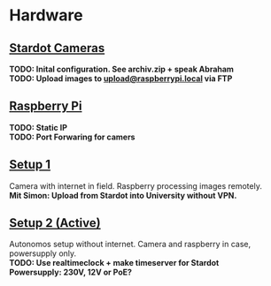 # Hardware

## [Stardot Cameras](./stardot/README.md)
**TODO: Inital configuration. See archiv.zip + speak Abraham**  
**TODO: Upload images to upload@raspberrypi.local via FTP**


## [Raspberry Pi](./raspberry/README.md)
**TODO: Static IP**  
**TODO: Port Forwaring for camers**


## [Setup 1](./setup1.md)
Camera with internet in field. Raspberry processing images remotely.  
**Mit Simon: Upload from Stardot into University without VPN.**


## [Setup 2 (Active)](./setup2.md)
Autonomos setup without internet. Camera and raspberry in case, powersupply only.  
**TODO: Use realtimeclock + make timeserver for Stardot**  
**Powersupply: 230V, 12V or PoE?**